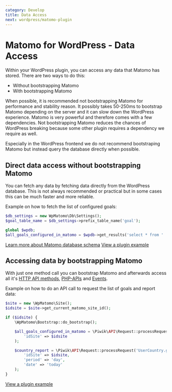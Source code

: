 ```yaml
---
category: Develop
title: Data Access
next: wordpress/matomo-plugin
---
```

# Matomo for WordPress - Data Access

Within your WordPress plugin, you can access any data that Matomo has stored. There are two ways to do this:

* Without bootstrapping Matomo
* With bootstrapping Matomo

When possible, it is recommended not bootstrapping Matomo for performance and stability reason. It possibly takes 50-250ms
to bootstrap Matomo depending on the server and it can slow down the WordPress experience. Matomo is very powerful and
therefore comes with a few dependencies. Not bootstrapping Matomo reduces the chances of WordPress breaking
because some other plugin requires a dependency we require as well.

Especially in the WordPress frontend we do not recommend bootstraping Matomo but instead query the database directly when possible.

## Direct data access without bootstrapping Matomo

You can fetch any data by fetching data directly from the WordPress database. This is not always recommended or practical but in
some cases this can be much faster and more reliable.

Example on how to fetch the list of configured goals:

```php
$db_settings = new WpMatomo\Db\Settings();
$goal_table_name = $db_settings->prefix_table_name('goal');

global $wpdb;
$all_goals_configured_in_matomo = $wpdb->get_results('select * from ' . $goal_table_name);
```

[Learn more about Matomo database schema](/guides/database-schema)
[View a plugin example](https://github.com/matomo-org/matomo-wordpress-plugin-examples/tree/master/direct-data-access)

## Accessing data by bootstrapping Matomo

With just one method call you can bootstrap Matomo and afterwards access all it's
[HTTP API methods](https://developer.matomo.org/api-reference/reporting-api),
[PHP-APIs](https://developer.matomo.org/api-reference/classes) and
[Events](https://developer.matomo.org/api-reference/events).

Example on how to do an API call to request the list of goals and report data:

```php
$site = new \WpMatomo\Site();
$idsite = $site->get_current_matomo_site_id();

if ($idsite) {
    \WpMatomo\Bootstrap::do_bootstrap();

    $all_goals_configured_in_matomo = \Piwik\API\Request::processRequest('Goals.getGoals', array(
        'idSite' => $idsite
    );

    $country_report = \Piwik\API\Request::processRequest('UserCountry.getCountry', array(
        'idSite' => $idsite,
        'period' => 'day',
        'date' => 'today'
    );
}
```

[View a plugin example](https://github.com/matomo-org/matomo-wordpress-plugin-examples/tree/master/bootstrap-matomo-data-access)